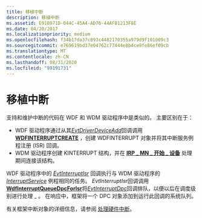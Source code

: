 ```yaml
---
title: 移植中断
description: 移植中断
ms.assetid: E91B971D-044C-45A4-AD76-44AFB1213F8E
ms.date: 04/20/2017
ms.localizationpriority: medium
ms.openlocfilehash: f34b17da37c893c4482170355a979d9f101009c3
ms.sourcegitcommit: e769619bd37e04762c77444e8b4ce9fe86ef09cb
ms.translationtype: MT
ms.contentlocale: zh-CN
ms.lasthandoff: 08/31/2020
ms.locfileid: "89191731"
---
```

# <a name="porting-interrupts"></a>移植中断


支持和维护中断的代码在 WDF 和 WDM 驱动程序中是类似的。 主要区别在于：

-   WDF 驱动程序通过从其[*EvtDriverDeviceAdd*](/windows-hardware/drivers/ddi/wdfdriver/nc-wdfdriver-evt_wdf_driver_device_add)回调调用[**WDFINTERRUPTCREATE**](/windows-hardware/drivers/ddi/wdfinterrupt/nf-wdfinterrupt-wdfinterruptcreate) ，创建 WDFINTERRUPT 对象并将其中断服务例程注册 (ISR) 回调。
-   WDM 驱动程序创建 KINTERRUPT 结构，并在 [**IRP \_ MN \_ 开始 \_ 设备**](../kernel/irp-mn-start-device.md) 处理期间连接该结构。

WDF 驱动程序中的 [*EvtInterruptIsr*](/windows-hardware/drivers/ddi/wdfinterrupt/nc-wdfinterrupt-evt_wdf_interrupt_isr) 回调执行与 WDM 驱动程序的 [*InterruptService*](/windows-hardware/drivers/ddi/wdm/nc-wdm-kservice_routine) 例程相同的任务。 *EvtInterruptIsr*回调调用[**WdfInterruptQueueDpcForIsr**](/windows-hardware/drivers/ddi/wdfinterrupt/nf-wdfinterrupt-wdfinterruptqueuedpcforisr)将[*EvtInterruptDpc*](/windows-hardware/drivers/ddi/wdfinterrupt/nc-wdfinterrupt-evt_wdf_interrupt_dpc)回调排队，以便以后在调度级别进行处理 \_ 。 在响应中，框架将一个 DPC 对象添加到运行此回调的系统队列。

有关框架中断对象的详细信息，请参阅 [处理硬件中断](handling-hardware-interrupts.md)。

 

